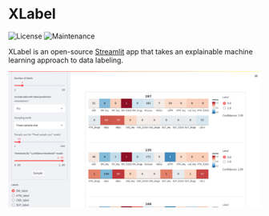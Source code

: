 # XLabel

![License](https://img.shields.io/github/license/donlapark/XLabel)
![Maintenance](https://img.shields.io/maintenance/yes/2022)

XLabel is an open-source [Streamlit](https://streamlit.io/) app that takes an explainable machine learning approach to data labeling. 

![Screenshot](screenshot/XLabel_screenshot.png)

